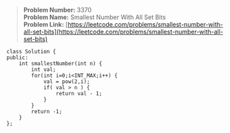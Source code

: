 > **Problem Number:** 3370 <br>
> **Problem Name:** Smallest Number With All Set Bits <br>
> **Problem Link:** [https://leetcode.com/problems/smallest-number-with-all-set-bits](https://leetcode.com/problems/smallest-number-with-all-set-bits) <br>

    class Solution {
    public:
        int smallestNumber(int n) {
            int val;
            for(int i=0;i<INT_MAX;i++) {
                val = pow(2,i);
                if( val > n ) {
                    return val - 1;
                }
            }
            return -1;
        }
    };